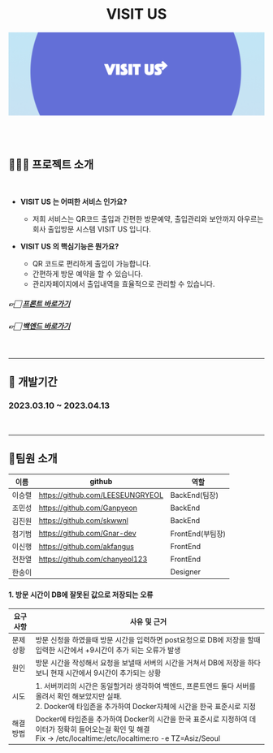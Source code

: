<div align="center">
    <h1> VISIT US </h1>
</div>

![배너](https://github.com/Access-projcet/.github/blob/main/banner.png)

<br>
<br>

## 👩‍👧‍👧 프로젝트 소개
<br>

- **VISIT US 는 어떠한 서비스 인가요?**
    - 저희 서비스는 QR코드 출입과 간편한 방문예약, 출입관리와 보안까지 아우르는
    회사 출입방문 시스템 VISIT US 입니다.

- **VISIT US 의 핵심기능은 뭔가요?**
    - QR 코드로 편리하게 출입이 가능합니다.
    - 간편하게 방문 예약을 할 수 있습니다.
    - 관리자페이지에서 출입내역을 효율적으로 관리할 수 있습니다.

##### 👉🏻 [프론트 바로가기](https://github.com/Access-projcet/FrontEnd)
##### 👉🏻 [백엔드 바로가기](https://github.com/Access-projcet/BackEnd)
<br>

---

## 📒 개발기간

### 2023.03.10 ~ 2023.04.13
<br>

---

<h2>🏡팀원 소개</h2>

|이름|github |역할|
|------|---|---|
|이승렬|https://github.com/LEESEUNGRYEOL|BackEnd(팀장)|
|조민성|https://github.com/Ganpyeon|BackEnd|
|김진원|https://github.com/skwwnl|BackEnd|
|첨기범|https://github.com/Gnar-dev|FrontEnd(부팀장)|
|이신행|https://github.com/akfangus|FrontEnd|
|전찬열|https://github.com/chanyeol123|FrontEnd|
|한송이||Designer|


#### 1. 방문 시간이 DB에 잘못된 값으로 저장되는 오류

| 요구 사항 | 사유 및 근거 |
| ------------ | ----------- |
| 문제 상황 | 방문 신청을 하였을때 방문 시간을 입력하면 post요청으로 DB에 저장을 할때 입력한 시간에서 +9시간이 추가 되는 오류가 발생 |
| 원인 | 방문 시간을 작성해서 요청을 보낼때 서버의 시간을 거쳐서 DB에 저장을 하다보니 현재 시간에서 9시간이 추가되는 상황 |
| 시도 | 1. 서버끼리의 시간은 동일할거라 생각하여 백엔드, 프론트엔드 둘다 서버를 올려서 확인 해보았지만 실패. </br> 2. Docker에 타임존을 추가하여 Docker자체에 시간을 한국 표준시로 지정 |
| 해결 방법 | Docker에 타임존을 추가하여 Docker의 시간을 한국 표준시로 지정하여 데이터가 정확히 들어오는걸 확인 및 해결 </br> Fix → /etc/localtime:/etc/localtime:ro -e TZ=Asiz/Seoul |

